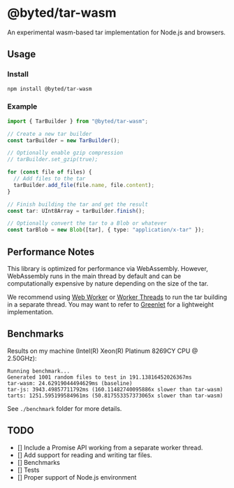# @byted/tar-wasm

An experimental wasm-based tar implementation for Node.js and browsers.

## Usage

### Install

```bash
npm install @byted/tar-wasm
```

### Example

```typescript
import { TarBuilder } from "@byted/tar-wasm";

// Create a new tar builder
const tarBuilder = new TarBuilder();

// Optionally enable gzip compression
// tarBuilder.set_gzip(true);

for (const file of files) {
  // Add files to the tar
  tarBuilder.add_file(file.name, file.content);
}

// Finish building the tar and get the result
const tar: UInt8Array = tarBuilder.finish();

// Optionally convert the tar to a Blob or whatever
const tarBlob = new Blob([tar], { type: "application/x-tar" });
```

## Performance Notes

This library is optimized for performance via WebAssembly.
However, WebAssembly runs in the main thread by default and can be computationally expensive by nature depending on the size of the tar.

We recommend using [Web Worker](https://developer.mozilla.org/en-US/docs/Web/API/Web_Workers_API) or [Worker Threads](https://nodejs.org/api/worker_threads.html) to run the tar building in a separate thread.
You may want to refer to [Greenlet](https://github.com/developit/greenlet) for a lightweight implementation.

## Benchmarks

Results on my machine
(Intel(R) Xeon(R) Platinum 8269CY CPU @ 2.50GHz):

```
Running benchmark...
Generated 1001 random files to test in 191.13816452026367ms
tar-wasm: 24.62919044494629ms (baseline)
tar-js: 3943.49857711792ms (160.11482740095886x slower than tar-wasm)
tarts: 1251.595199584961ms (50.817553357373065x slower than tar-wasm)
```

See `./benchmark` folder for more details.

## TODO

- [] Include a Promise API working from a separate worker thread.
- [] Add support for reading and writing tar files.
- [] Benchmarks
- [] Tests
- [] Proper support of Node.js environment
